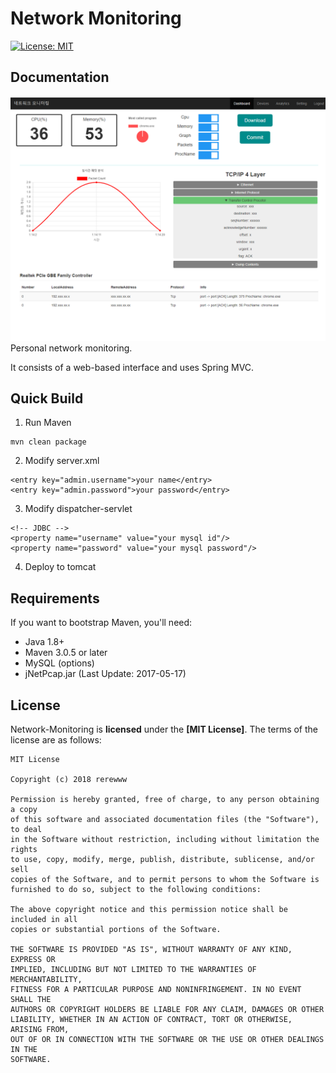 Network Monitoring
==================

[![License: MIT](https://img.shields.io/badge/License-MIT-yellow.svg)](https://opensource.org/licenses/MIT)


Documentation
-------------
![main view](./image/view.PNG)
Personal network monitoring.

It consists of a web-based interface and uses Spring MVC.


Quick Build
-----------

1. Run Maven
```
mvn clean package
```
2. Modify server.xml
```
<entry key="admin.username">your name</entry>
<entry key="admin.password">your password</entry>
```
3. Modify dispatcher-servlet
```
<!-- JDBC -->
<property name="username" value="your mysql id"/>
<property name="password" value="your mysql password"/>
```
4. Deploy to tomcat


Requirements
-----------

If you want to bootstrap Maven, you'll need:
- Java 1.8+
- Maven 3.0.5 or later
- MySQL (options)
- jNetPcap.jar (Last Update: 2017-05-17)

License
-------
Network-Monitoring is **licensed** under the **[MIT License]**. The terms of the license are as follows:

    MIT License

    Copyright (c) 2018 rerewww

    Permission is hereby granted, free of charge, to any person obtaining a copy
    of this software and associated documentation files (the "Software"), to deal
    in the Software without restriction, including without limitation the rights
    to use, copy, modify, merge, publish, distribute, sublicense, and/or sell
    copies of the Software, and to permit persons to whom the Software is
    furnished to do so, subject to the following conditions:

    The above copyright notice and this permission notice shall be included in all
    copies or substantial portions of the Software.

    THE SOFTWARE IS PROVIDED "AS IS", WITHOUT WARRANTY OF ANY KIND, EXPRESS OR
    IMPLIED, INCLUDING BUT NOT LIMITED TO THE WARRANTIES OF MERCHANTABILITY,
    FITNESS FOR A PARTICULAR PURPOSE AND NONINFRINGEMENT. IN NO EVENT SHALL THE
    AUTHORS OR COPYRIGHT HOLDERS BE LIABLE FOR ANY CLAIM, DAMAGES OR OTHER
    LIABILITY, WHETHER IN AN ACTION OF CONTRACT, TORT OR OTHERWISE, ARISING FROM,
    OUT OF OR IN CONNECTION WITH THE SOFTWARE OR THE USE OR OTHER DEALINGS IN THE
    SOFTWARE.
